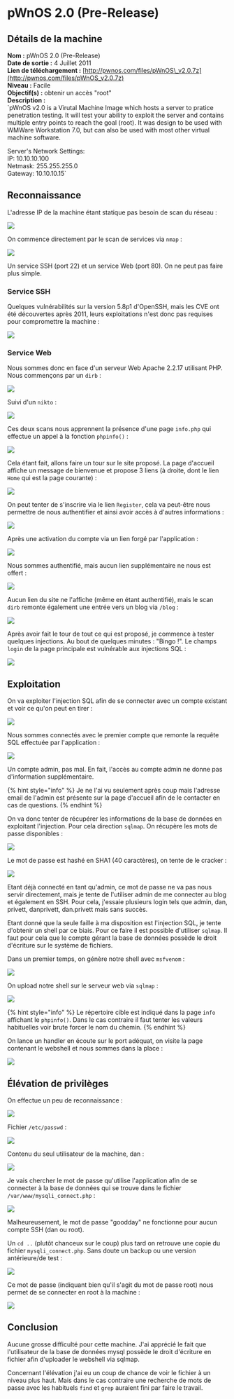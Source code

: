 # pWnOS 2.0 \(Pre-Release\)

## Détails de la machine

**Nom :** pWnOS 2.0 \(Pre-Release\)  
**Date de sortie :** 4 Juillet 2011  
**Lien de téléchargement :** [http://pwnos.com/files/pWnOS\_v2.0.7z](http://pwnos.com/files/pWnOS_v2.0.7z)  
**Niveau :** Facile  
**Objectif\(s\) :** obtenir un accès "root"  
**Description :**  
`pWnOS v2.0 is a Virutal Machine Image which hosts a server to pratice penetration testing. It will test your ability to exploit the server and contains multiple entry points to reach the goal (root). It was design to be used with WMWare Workstation 7.0, but can also be used with most other virtual machine software.  
  
Server's Network Settings:  
IP: 10.10.10.100  
Netmask: 255.255.255.0  
Gateway: 10.10.10.15`

## Reconnaissance

L'adresse IP de la machine étant statique pas besoin de scan du réseau :

![](../../.gitbook/assets/1800b61673fdffcc34d1c883cbe67ac2.png)

On commence directement par le scan de services via `nmap` :

![](../../.gitbook/assets/1f6222a8a24ac1fd029c54628f1ff19a.png)

Un service SSH \(port 22\) et un service Web \(port 80\). On ne peut pas faire plus simple.

### Service SSH

Quelques vulnérabilités sur la version 5.8p1 d'OpenSSH, mais les CVE ont été découvertes après 2011, leurs exploitations n'est donc pas requises pour compromettre la machine :

![](../../.gitbook/assets/b6bfbeaff127198f4893e32a4a37c31c.png)

### Service Web

Nous sommes donc en face d'un serveur Web Apache 2.2.17 utilisant PHP. Nous commençons par un `dirb` :

![](../../.gitbook/assets/04c759cc0144b6f984a5bbb5abe98459.png)

Suivi d'un `nikto` :

![](../../.gitbook/assets/3810de0d0b7b42863fefcbce5cf562fc.png)

Ces deux scans nous apprennent la présence d'une page `info.php` qui effectue un appel à la fonction `phpinfo()` :

![](../../.gitbook/assets/d24253082253f33f3917010130ea0307.png)

Cela étant fait, allons faire un tour sur le site proposé. La page d'accueil affiche un message de bienvenue et propose 3 liens \(à droite, dont le lien `Home` qui est la page courante\) :

![](../../.gitbook/assets/515a26491044826578325bc04b416d2b.png)

On peut tenter de s'inscrire via le lien `Register`, cela va peut-être nous permettre de nous authentifier et ainsi avoir accès à d'autres informations :

![](../../.gitbook/assets/68d009db34acbae94c1c68734c263377.png)

Après une activation du compte via un lien forgé par l'application :

![](../../.gitbook/assets/4c7e10c440221bdfe2c25751a3dc24fd.png)

Nous sommes authentifié, mais aucun lien supplémentaire ne nous est offert :

![](../../.gitbook/assets/c7ac4885d84e40aee4e3a7bdabeb2ad9.png)

Aucun lien du site ne l'affiche \(même en étant authentifié\), mais le scan `dirb` remonte également une entrée vers un blog via `/blog` :

![](../../.gitbook/assets/6cea206a447f388f9a5ff33cefaff289.png)

Après avoir fait le tour de tout ce qui est proposé, je commence à tester quelques injections. Au bout de quelques minutes : "Bingo !". Le champs `login` de la page principale est vulnérable aux injections SQL :

![](../../.gitbook/assets/b32979ed28dd1ab344aaba2b22f6f538.png)

## Exploitation

On va exploiter l'injection SQL afin de se connecter avec un compte existant et voir ce qu'on peut en tirer :

![](../../.gitbook/assets/6828d78ef241b25bbee0150c2f0bc71e.png)

Nous sommes connectés avec le premier compte que remonte la requête SQL effectuée par l'application :

![](../../.gitbook/assets/addd90b3eaae79d95996067a8565a534.png)

Un compte admin, pas mal. En fait, l'accès au compte admin ne donne pas d'information supplémentaire.

{% hint style="info" %}
Je ne l'ai vu seulement après coup mais l'adresse email de l'admin est présente sur la page d'accueil afin de le contacter en cas de questions.
{% endhint %}

On va donc tenter de récupérer les informations de la base de données en exploitant l'injection. Pour cela direction `sqlmap`. On récupère les mots de passe disponibles :

![](../../.gitbook/assets/b77bffe730d7eb785dee822857ee3936.png)

Le mot de passe est hashé en SHA1 \(40 caractères\), on tente de le cracker :

![](../../.gitbook/assets/cf0627b44f73e69fb881a86621297b43.png)

Etant déjà connecté en tant qu'admin, ce mot de passe ne va pas nous servir directement, mais je tente de l'utiliser admin de me connecter au blog et également en SSH. Pour cela, j'essaie plusieurs login tels que admin, dan, privett, danprivett, dan.privett mais sans succès.

Etant donné que la seule faille à ma disposition est l'injection SQL, je tente d'obtenir un shell par ce biais. Pour ce faire il est possible d'utiliser `sqlmap`. Il faut pour cela que le compte gérant la base de données possède le droit d'écriture sur le système de fichiers.

Dans un premier temps, on génère notre shell avec `msfvenom` :

![](../../.gitbook/assets/b3cd3eb65947989d0e23a172abf6965c.png)

On upload notre shell sur le serveur web via `sqlmap` :

![](../../.gitbook/assets/1f46249ab525fe746cbf035db4a80398.png)

{% hint style="info" %}
Le répertoire cible est indiqué dans la page `info` affichant le `phpinfo()`. Dans le cas contraire il faut tenter les valeurs habituelles voir brute forcer le nom du chemin.
{% endhint %}

On lance un handler en écoute sur le port adéquat, on visite la page contenant le webshell et nous sommes dans la place :

![](../../.gitbook/assets/92bf2ae7c90fa56f8258829a9c21c338.png)

## Élévation de privilèges

On effectue un peu de reconnaissance :

![](../../.gitbook/assets/06537bbd3b2156df507c637922492e43.png)

Fichier `/etc/passwd` :

![](../../.gitbook/assets/c30bea8dbe54d09478e258efc8f9547f.png)

Contenu du seul utilisateur de la machine, dan :

![](../../.gitbook/assets/c6b6b7f82e2bede5f75d82813eae8ca8.png)

Je vais chercher le mot de passe qu'utilise l'application afin de se connecter à la base de données qui se trouve dans le fichier `/var/www/mysqli_connect.php` :

![](../../.gitbook/assets/bab38a17bbef8c27589c1d6341c3b18e.png)

Malheureusement, le mot de passe "goodday" ne fonctionne pour aucun compte SSH \(dan ou root\). 

Un `cd ..` \(plutôt chanceux sur le coup\) plus tard on retrouve une copie du fichier `mysqli_connect.php`. Sans doute un backup ou une version antérieure/de test :

![](../../.gitbook/assets/b994308ce0f2cf9ba03168bc4a5635cd.png)

Ce mot de passe \(indiquant bien qu'il s'agit du mot de passe root\) nous permet de se connecter en root à la machine :

![](../../.gitbook/assets/27214758cc7845b06d85a1b118a564c0.png)

## Conclusion

Aucune grosse difficulté pour cette machine. J'ai apprécié le fait que l'utilisateur de la base de données mysql possède le droit d'écriture en fichier afin d'uploader le webshell via sqlmap.

Concernant l'élévation j'ai eu un coup de chance de voir le fichier à un niveau plus haut. Mais dans le cas contraire une recherche de mots de passe avec les habituels `find` et `grep` auraient fini par faire le travail.

